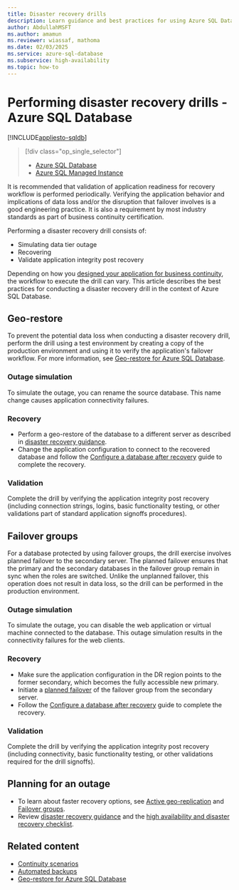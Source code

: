 ```yaml
---
title: Disaster recovery drills
description: Learn guidance and best practices for using Azure SQL Database to perform disaster recovery drills.
author: AbdullahMSFT
ms.author: amamun
ms.reviewer: wiassaf, mathoma
ms.date: 02/03/2025
ms.service: azure-sql-database
ms.subservice: high-availability
ms.topic: how-to
---
```

# Performing disaster recovery drills - Azure SQL Database
[!INCLUDE[appliesto-sqldb](../includes/appliesto-sqldb.md)]

> [!div class="op_single_selector"]
> * [Azure SQL Database](disaster-recovery-drills.md?view=azuresql-db&preserve-view=true)
> * [Azure SQL Managed Instance](../managed-instance/disaster-recovery-drills.md?view=azuresql-mi&preserve-view=true)

It is recommended that validation of application readiness for recovery workflow is performed periodically. Verifying the application behavior and implications of data loss and/or the disruption that failover involves is a good engineering practice. It is also a requirement by most industry standards as part of business continuity certification.

Performing a disaster recovery drill consists of:

* Simulating data tier outage
* Recovering
* Validate application integrity post recovery

Depending on how you [designed your application for business continuity](business-continuity-high-availability-disaster-recover-hadr-overview.md), the workflow to execute the drill can vary. This article describes the best practices for conducting a disaster recovery drill in the context of Azure SQL Database.

## Geo-restore

To prevent the potential data loss when conducting a disaster recovery drill, perform the drill using a test environment by creating a copy of the production environment and using it to verify the application's failover workflow. For more information, see [Geo-restore for Azure SQL Database](recovery-using-backups.md#geo-restore).

### Outage simulation

To simulate the outage, you can rename the source database. This name change causes application connectivity failures.

### Recovery

* Perform a geo-restore of the database to a different server as described in [disaster recovery guidance](disaster-recovery-guidance.md).
* Change the application configuration to connect to the recovered database and follow the [Configure a database after recovery](disaster-recovery-guidance.md#configure-your-database-after-recovery) guide to complete the recovery.

### Validation

Complete the drill by verifying the application integrity post recovery (including connection strings, logins, basic functionality testing, or other validations part of standard application signoffs procedures).

## Failover groups

For a database protected by using failover groups, the drill exercise involves planned failover to the secondary server. The planned failover ensures that the primary and the secondary databases in the failover group remain in sync when the roles are switched. Unlike the unplanned failover, this operation does not result in data loss, so the drill can be performed in the production environment.

### Outage simulation

To simulate the outage, you can disable the web application or virtual machine connected to the database. This outage simulation results in the connectivity failures for the web clients.

### Recovery

* Make sure the application configuration in the DR region points to the former secondary, which becomes the fully accessible new primary.
* Initiate a [planned failover](failover-group-configure-sql-db.md#test-planned-failover) of the failover group from the secondary server.
* Follow the [Configure a database after recovery](disaster-recovery-guidance.md) guide to complete the recovery.

### Validation

Complete the drill by verifying the application integrity post recovery (including connectivity, basic functionality testing, or other validations required for the drill signoffs).

## Planning for an outage

- To learn about faster recovery options, see [Active geo-replication](active-geo-replication-overview.md) and [Failover groups](failover-group-sql-db.md).
- Review [disaster recovery guidance](disaster-recovery-guidance.md) and the [high availability and disaster recovery checklist](high-availability-disaster-recovery-checklist.md). 

## Related content

- [Continuity scenarios](business-continuity-high-availability-disaster-recover-hadr-overview.md)
- [Automated backups](automated-backups-overview.md)
- [Geo-restore for Azure SQL Database](recovery-using-backups.md#geo-restore)
